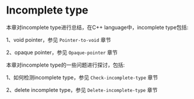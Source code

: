 # Incomplete type

本章对incomplete type进行总结，在C++ language中，incomplete type包括:

1、void pointer，参见 `Pointer-to-void` 章节

2、opaque pointer，参见 `Opaque-pointer` 章节

本章对incomplete type的一些问题进行探讨，包括:

1、如何检测incomplete type，参见 `Check-incomplete-type` 章节

2、delete incomplete type，参见 `Delete-incomplete-type` 章节
